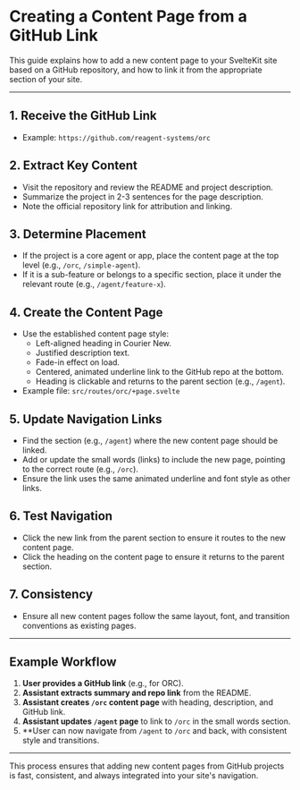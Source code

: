# Creating a Content Page from a GitHub Link

This guide explains how to add a new content page to your SvelteKit site based on a GitHub repository, and how to link it from the appropriate section of your site.

---

## 1. Receive the GitHub Link
- Example: `https://github.com/reagent-systems/orc`

## 2. Extract Key Content
- Visit the repository and review the README and project description.
- Summarize the project in 2-3 sentences for the page description.
- Note the official repository link for attribution and linking.

## 3. Determine Placement
- If the project is a core agent or app, place the content page at the top level (e.g., `/orc`, `/simple-agent`).
- If it is a sub-feature or belongs to a specific section, place it under the relevant route (e.g., `/agent/feature-x`).

## 4. Create the Content Page
- Use the established content page style:
  - Left-aligned heading in Courier New.
  - Justified description text.
  - Fade-in effect on load.
  - Centered, animated underline link to the GitHub repo at the bottom.
  - Heading is clickable and returns to the parent section (e.g., `/agent`).
- Example file: `src/routes/orc/+page.svelte`

## 5. Update Navigation Links
- Find the section (e.g., `/agent`) where the new content page should be linked.
- Add or update the small words (links) to include the new page, pointing to the correct route (e.g., `/orc`).
- Ensure the link uses the same animated underline and font style as other links.

## 6. Test Navigation
- Click the new link from the parent section to ensure it routes to the new content page.
- Click the heading on the content page to ensure it returns to the parent section.

## 7. Consistency
- Ensure all new content pages follow the same layout, font, and transition conventions as existing pages.

---

## Example Workflow
1. **User provides a GitHub link** (e.g., for ORC).
2. **Assistant extracts summary and repo link** from the README.
3. **Assistant creates `/orc` content page** with heading, description, and GitHub link.
4. **Assistant updates `/agent` page** to link to `/orc` in the small words section.
5. **User can now navigate from `/agent` to `/orc` and back, with consistent style and transitions.

---

This process ensures that adding new content pages from GitHub projects is fast, consistent, and always integrated into your site's navigation. 